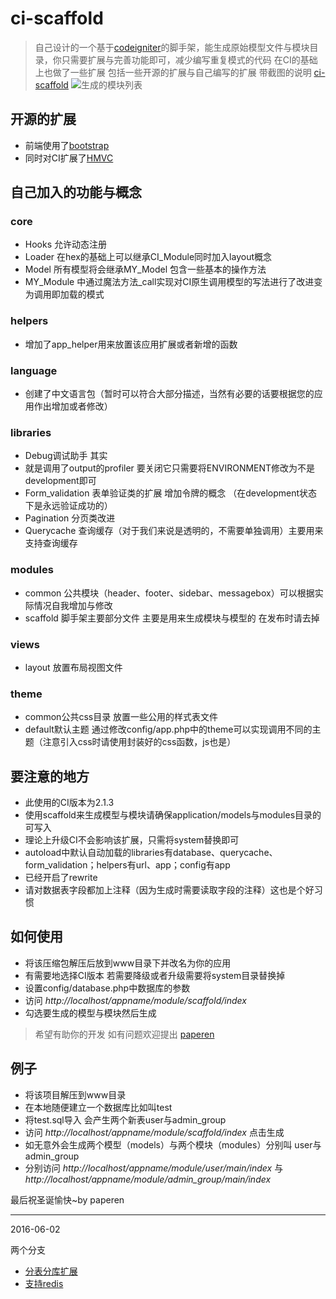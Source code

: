 # ci-scaffold
> 自己设计的一个基于[codeigniter](http://ellislab.com/codeigniter/user-guide/ "codeigniter")的脚手架，能生成原始模型文件与模块目录，你只需要扩展与完善功能即可，减少编写重复模式的代码
> 在CI的基础上也做了一些扩展 包括一些开源的扩展与自己编写的扩展
> 带截图的说明 [ci-scaffold](http://paperen.com/post/ci-scaffold "ci-scaffold")
![生成的模块列表](http://paperen.com/file/168)

## 开源的扩展

* 前端使用了[bootstrap](http://twitter.github.com/bootstrap/ "bootstrap")
* 同时对CI扩展了[HMVC](https://github.com/CodeIgniter/HMVC "HMVC")

## 自己加入的功能与概念

### core
* Hooks 允许动态注册
* Loader 在hex的基础上可以继承CI_Module同时加入layout概念
* Model 所有模型将会继承MY_Model 包含一些基本的操作方法
* MY_Module 中通过魔法方法_call实现对CI原生调用模型的写法进行了改进变为调用即加载的模式

### helpers
* 增加了app_helper用来放置该应用扩展或者新增的函数

### language
* 创建了中文语言包（暂时可以符合大部分描述，当然有必要的话要根据您的应用作出增加或者修改）

### libraries
* Debug调试助手 其实
* 就是调用了output的profiler 要关闭它只需要将ENVIRONMENT修改为不是development即可
* Form_validation 表单验证类的扩展 增加令牌的概念 （在development状态下是永远验证成功的）
* Pagination 分页类改进
* Querycache 查询缓存（对于我们来说是透明的，不需要单独调用）主要用来支持查询缓存

### modules
* common 公共模块（header、footer、sidebar、messagebox）可以根据实际情况自我增加与修改
* scaffold 脚手架主要部分文件 主要是用来生成模块与模型的 在发布时请去掉

### views
* layout 放置布局视图文件

### theme
* common公共css目录 放置一些公用的样式表文件
* default默认主题 通过修改config/app.php中的theme可以实现调用不同的主题（注意引入css时请使用封装好的css函数，js也是）

## 要注意的地方
* 此使用的CI版本为2.1.3
* 使用scaffold来生成模型与模块请确保application/models与modules目录的可写入
* 理论上升级CI不会影响该扩展，只需将system替换即可
* autoload中默认自动加载的libraries有database、querycache、form_validation；helpers有url、app；config有app
* 已经开启了rewrite
* 请对数据表字段都加上注释（因为生成时需要读取字段的注释）这也是个好习惯

## 如何使用
* 将该压缩包解压后放到www目录下并改名为你的应用
* 有需要地选择CI版本 若需要降级或者升级需要将system目录替换掉
* 设置config/database.php中数据库的参数
* 访问 *http://localhost/appname/module/scaffold/index*
* 勾选要生成的模型与模块然后生成

> 希望有助你的开发
> 如有问题欢迎提出
> [paperen](http://paperen.com "paperen")

## 例子
* 将该项目解压到www目录
* 在本地随便建立一个数据库比如叫test
* 将test.sql导入 会产生两个新表user与admin_group
* 访问 *http://localhost/appname/module/scaffold/index* 点击生成
* 如无意外会生成两个模型（models）与两个模块（modules）分别叫 user与admin_group
* 分别访问 *http://localhost/appname/module/user/main/index* 与 *http://localhost/appname/module/admin_group/main/index*


最后祝圣诞愉快~by paperen


---------------------------
2016-06-02

两个分支

* [分表分库扩展](https://github.com/paperen/ci-scaffold/tree/dist "分表分库扩展")
* [支持redis](https://github.com/paperen/ci-scaffold/tree/redis "支持redis")
